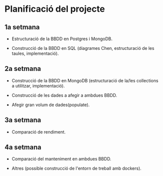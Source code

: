 # Planificació del projecte

## 1a setmana 

- Estructuració de la BBDD en Postgres i MongoDB.

- Construcció de la BBDD en SQL (diagrames Chen, estructuració de les taules, implementació). 

## 2a setmana 

- Construcció de la BBDD en MongoDB (estructuració de la/les collections a utilitzar, implementació). 

- Construcció de les dades a afegir a ambdues BBDD. 

- Afegir gran volum de dades(populate).

## 3a setmana 

- Comparació de rendiment.

## 4a setmana 

- Comparació del manteniment en ambdues BBDD.

- Altres (possible construcció de l'entorn de treball amb dockers).
